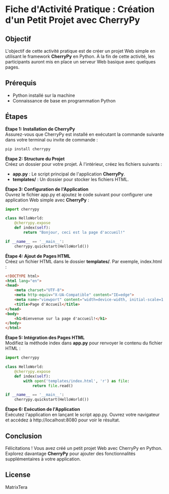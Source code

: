 # Fiche d'Activité Pratique : Création d'un Petit Projet avec CherryPy
## Objectif
L'objectif de cette activité pratique est de créer un projet Web simple en utilisant le framework **CherryPy** en Python. À la fin de cette activité, les participants auront mis en place un serveur Web basique avec quelques pages.
## Prérequis
* Python installé sur la machine
* Connaissance de base en programmation Python
## Étapes
**Étape 1: Installation de CherryPy**  
Assurez-vous que CherryPy est installé en exécutant la commande suivante dans votre terminal ou invite de commande :
```bash
pip install cherrypy
```
**Étape 2: Structure du Projet**  
Créez un dossier pour votre projet. À l'intérieur, créez les fichiers suivants :
* **app.py** : Le script principal de l'application **CherryPy**.
* **templates/** : Un dossier pour stocker les fichiers HTML.

**Étape 3: Configuration de l'Application**  
Ouvrez le fichier app.py et ajoutez le code suivant pour configurer une application Web simple avec **CherryPy** :
```python
import cherrypy

class HelloWorld:
    @cherrypy.expose
    def index(self):
        return "Bonjour, ceci est la page d'accueil!"

if __name__ == '__main__':
    cherrypy.quickstart(HelloWorld())
```
**Étape 4: Ajout de Pages HTML**  
Créez un fichier HTML dans le dossier **templates/**. Par exemple, index.html :
```html
<!DOCTYPE html>
<html lang="en">
<head>
    <meta charset="UTF-8">
    <meta http-equiv="X-UA-Compatible" content="IE=edge">
    <meta name="viewport" content="width=device-width, initial-scale=1.0">
    <title>Page d'Accueil</title>
</head>
<body>
    <h1>Bienvenue sur la page d'accueil!</h1>
</body>
</html>
```
**Étape 5: Intégration des Pages HTML**  
Modifiez la méthode index dans **app.py** pour renvoyer le contenu du fichier HTML :
```python
import cherrypy

class HelloWorld:
    @cherrypy.expose
    def index(self):
        with open('templates/index.html', 'r') as file:
            return file.read()

if __name__ == '__main__':
    cherrypy.quickstart(HelloWorld())
```
**Étape 6: Exécution de l'Application**  
Exécutez l'application en lançant le script app.py. Ouvrez votre navigateur et accédez à http://localhost:8080 pour voir le résultat.

## Conclusion
Félicitations ! Vous avez créé un petit projet Web avec CherryPy en Python. Explorez davantage **CherryPy** pour ajouter des fonctionnalités supplémentaires à votre application.
## License
MatrixTera

